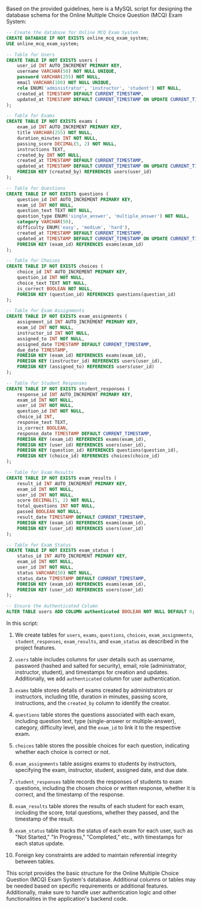 Based on the provided guidelines, here is a MySQL script for designing the database schema for the Online Multiple Choice Question (MCQ) Exam System:

```sql
-- Create the database for Online MCQ Exam System
CREATE DATABASE IF NOT EXISTS online_mcq_exam_system;
USE online_mcq_exam_system;

-- Table for Users
CREATE TABLE IF NOT EXISTS users (
    user_id INT AUTO_INCREMENT PRIMARY KEY,
    username VARCHAR(50) NOT NULL UNIQUE,
    password VARCHAR(255) NOT NULL,
    email VARCHAR(100) NOT NULL UNIQUE,
    role ENUM('administrator', 'instructor', 'student') NOT NULL,
    created_at TIMESTAMP DEFAULT CURRENT_TIMESTAMP,
    updated_at TIMESTAMP DEFAULT CURRENT_TIMESTAMP ON UPDATE CURRENT_TIMESTAMP
);

-- Table for Exams
CREATE TABLE IF NOT EXISTS exams (
    exam_id INT AUTO_INCREMENT PRIMARY KEY,
    title VARCHAR(255) NOT NULL,
    duration_minutes INT NOT NULL,
    passing_score DECIMAL(5, 2) NOT NULL,
    instructions TEXT,
    created_by INT NOT NULL,
    created_at TIMESTAMP DEFAULT CURRENT_TIMESTAMP,
    updated_at TIMESTAMP DEFAULT CURRENT_TIMESTAMP ON UPDATE CURRENT_TIMESTAMP,
    FOREIGN KEY (created_by) REFERENCES users(user_id)
);

-- Table for Questions
CREATE TABLE IF NOT EXISTS questions (
    question_id INT AUTO_INCREMENT PRIMARY KEY,
    exam_id INT NOT NULL,
    question_text TEXT NOT NULL,
    question_type ENUM('single_answer', 'multiple_answer') NOT NULL,
    category VARCHAR(50),
    difficulty ENUM('easy', 'medium', 'hard'),
    created_at TIMESTAMP DEFAULT CURRENT_TIMESTAMP,
    updated_at TIMESTAMP DEFAULT CURRENT_TIMESTAMP ON UPDATE CURRENT_TIMESTAMP,
    FOREIGN KEY (exam_id) REFERENCES exams(exam_id)
);

-- Table for Choices
CREATE TABLE IF NOT EXISTS choices (
    choice_id INT AUTO_INCREMENT PRIMARY KEY,
    question_id INT NOT NULL,
    choice_text TEXT NOT NULL,
    is_correct BOOLEAN NOT NULL,
    FOREIGN KEY (question_id) REFERENCES questions(question_id)
);

-- Table for Exam Assignments
CREATE TABLE IF NOT EXISTS exam_assignments (
    assignment_id INT AUTO_INCREMENT PRIMARY KEY,
    exam_id INT NOT NULL,
    instructor_id INT NOT NULL,
    assigned_to INT NOT NULL,
    assigned_date TIMESTAMP DEFAULT CURRENT_TIMESTAMP,
    due_date TIMESTAMP,
    FOREIGN KEY (exam_id) REFERENCES exams(exam_id),
    FOREIGN KEY (instructor_id) REFERENCES users(user_id),
    FOREIGN KEY (assigned_to) REFERENCES users(user_id)
);

-- Table for Student Responses
CREATE TABLE IF NOT EXISTS student_responses (
    response_id INT AUTO_INCREMENT PRIMARY KEY,
    exam_id INT NOT NULL,
    user_id INT NOT NULL,
    question_id INT NOT NULL,
    choice_id INT,
    response_text TEXT,
    is_correct BOOLEAN,
    response_date TIMESTAMP DEFAULT CURRENT_TIMESTAMP,
    FOREIGN KEY (exam_id) REFERENCES exams(exam_id),
    FOREIGN KEY (user_id) REFERENCES users(user_id),
    FOREIGN KEY (question_id) REFERENCES questions(question_id),
    FOREIGN KEY (choice_id) REFERENCES choices(choice_id)
);

-- Table for Exam Results
CREATE TABLE IF NOT EXISTS exam_results (
    result_id INT AUTO_INCREMENT PRIMARY KEY,
    exam_id INT NOT NULL,
    user_id INT NOT NULL,
    score DECIMAL(5, 2) NOT NULL,
    total_questions INT NOT NULL,
    passed BOOLEAN NOT NULL,
    result_date TIMESTAMP DEFAULT CURRENT_TIMESTAMP,
    FOREIGN KEY (exam_id) REFERENCES exams(exam_id),
    FOREIGN KEY (user_id) REFERENCES users(user_id)
);

-- Table for Exam Status
CREATE TABLE IF NOT EXISTS exam_status (
    status_id INT AUTO_INCREMENT PRIMARY KEY,
    exam_id INT NOT NULL,
    user_id INT NOT NULL,
    status VARCHAR(50) NOT NULL,
    status_date TIMESTAMP DEFAULT CURRENT_TIMESTAMP,
    FOREIGN KEY (exam_id) REFERENCES exams(exam_id),
    FOREIGN KEY (user_id) REFERENCES users(user_id)
);

-- Ensure the Authenticated Column
ALTER TABLE users ADD COLUMN authenticated BOOLEAN NOT NULL DEFAULT 0;

```

In this script:

1. We create tables for `users`, `exams`, `questions`, `choices`, `exam_assignments`, `student_responses`, `exam_results`, and `exam_status` as described in the project features.

2. `users` table includes columns for user details such as username, password (hashed and salted for security), email, role (administrator, instructor, student), and timestamps for creation and updates. Additionally, we add `authenticated` column for user authentication.

3. `exams` table stores details of exams created by administrators or instructors, including title, duration in minutes, passing score, instructions, and the `created_by` column to identify the creator.

4. `questions` table stores the questions associated with each exam, including question text, type (single-answer or multiple-answer), category, difficulty level, and the `exam_id` to link it to the respective exam.

5. `choices` table stores the possible choices for each question, indicating whether each choice is correct or not.

6. `exam_assignments` table assigns exams to students by instructors, specifying the exam, instructor, student, assigned date, and due date.

7. `student_responses` table records the responses of students to exam questions, including the chosen choice or written response, whether it is correct, and the timestamp of the response.

8. `exam_results` table stores the results of each student for each exam, including the score, total questions, whether they passed, and the timestamp of the result.

9. `exam_status` table tracks the status of each exam for each user, such as "Not Started," "In Progress," "Completed," etc., with timestamps for each status update.

10. Foreign key constraints are added to maintain referential integrity between tables.

This script provides the basic structure for the Online Multiple Choice Question (MCQ) Exam System's database. Additional columns or tables may be needed based on specific requirements or additional features. Additionally, make sure to handle user authentication logic and other functionalities in the application's backend code.